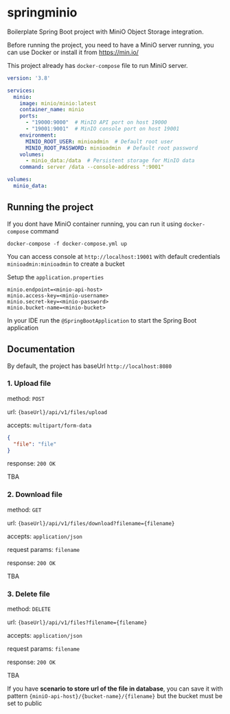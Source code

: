 # springminio

Boilerplate Spring Boot project with MiniO Object Storage integration.

Before running the project, you need to have a MiniO server running, you can use Docker or install it from https://min.io/

This project already has `docker-compose` file to run MiniO server.

```yaml
version: '3.8'

services:
  minio:
    image: minio/minio:latest
    container_name: minio
    ports:
      - "19000:9000"  # MinIO API port on host 19000
      - "19001:9001"  # MinIO console port on host 19001
    environment:
      MINIO_ROOT_USER: minioadmin  # Default root user
      MINIO_ROOT_PASSWORD: minioadmin  # Default root password
    volumes:
      - minio_data:/data  # Persistent storage for MinIO data
    command: server /data --console-address ":9001"

volumes:
  minio_data:
```

## Running the project

If you dont have MiniO container running, you can run it using `docker-compose` command

```shell
docker-compose -f docker-compose.yml up
```
You can access console at `http://localhost:19001` with default credentials `minioadmin:minioadmin` to create a bucket

Setup the `application.properties`

```properties
minio.endpoint=<minio-api-host>
minio.access-key=<minio-username>
minio.secret-key=<minio-password>
minio.bucket-name=<minio-bucket>
```

In your IDE run the `@SpringBootApplication` to start the Spring Boot application

## Documentation

By default, the project has baseUrl `http://localhost:8080`

### 1. Upload file 

method: `POST`

url: `{baseUrl}/api/v1/files/upload`

accepts: `multipart/form-data`

```json
{
  "file": "file"
}
```
response: `200 OK`

TBA

### 2. Download file

method: `GET`

url: `{baseUrl}/api/v1/files/download?filename={filename}`

accepts: `application/json`

request params: `filename`

response: `200 OK`

TBA

### 3. Delete file

method: `DELETE`

url: `{baseUrl}/api/v1/files?filename={filename}`

accepts: `application/json`

request params: `filename`

response: `200 OK`

TBA

If you have **scenario to store url of the file in database**, you can save it with pattern `{miniO-api-host}/{bucket-name}/{filename}` but the bucket must be set to public